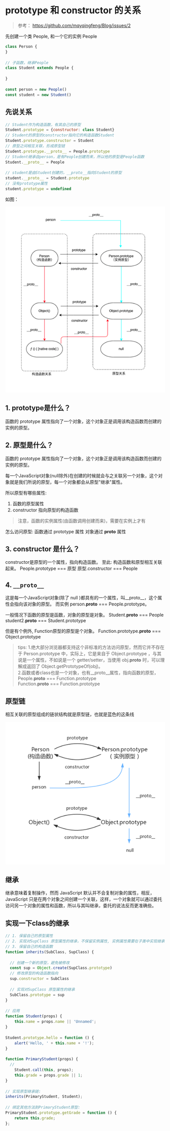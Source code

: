 # prototype 和 constructor 的关系

> 参考： <https://github.com/mqyqingfeng/Blog/issues/2>

先创建一个类 People, 和一个它的实例 People

```javascript
class Person {
}

// 子函数，继承People
class Student extends People {

}

const person = new People()
const student = new Student()
```

## 先说关系

```javascript
// Student作为构造函数，有其自己的原型
Student.prototype = {constructor: class Student}
// Student的原型的constructor指向它的构造函数Student
Student.prototype.constructor = Student
// 原型之间相互关联，形成原型链
Student.prototype.__proto__ = People.prototype
// Student继承自person，是有People创建而来，所以他的原型是People函数
Student.__proto__ = People

// student是由Student创建的，__proto__指向Student的原型
student.__proto__ = Student.prototype
// 没有prototype属性
student.prototype = undefined
```

如图：

![picture 2](images/pic_1643010468837.png)

## 1. prototype是什么？

函数的 prototype 属性指向了一个对象，这个对象正是调用该构造函数而创建的实例的原型。

## 2. 原型是什么？

函数的 prototype 属性指向了一个对象，这个对象正是调用该构造函数而创建的实例的原型。

每一个JavaScript对象(null除外)在创建的时候就会与之关联另一个对象，这个对象就是我们所说的原型，每一个对象都会从原型"继承"属性。

所以原型有哪些属性:

1. 函数的原型属性
2. constructor 指向原型的构造函数

> 注意，函数的实例属性(由函数调用创建而来)，需要在实例上才有

怎么访问原型:
函数通过 prototype 属性
对象通过 __proto__ 属性

## 3. constructor 是什么？

constructor是原型的一个属性，指向构造函数。
至此: 构造函数和原型相互关联起来。
People.prototype === 原型
原型.constructor === People

## 4. `__proto__`

这是每一个JavaScript对象(除了 null )都具有的一个属性，叫__proto__，这个属性会指向该对象的原型。
而实例 person.__proto__ === People.prototype。

一般情况下函数的原型是函数，对象的原型是对象。
Student.__proto__ === People
student2.__proto__ === Student.prototype

但是有个例外, Function原型的原型是个对象。
Function.prototype.__proto__ === Object.prototype

> tips:
> 1.绝大部分浏览器都支持这个非标准的方法访问原型，然而它并不存在于 Person.prototype 中，实际上，它是来自于 Object.prototype ，与其说是一个属性，不如说是一个 getter/setter，当使用 obj.__proto__ 时，可以理解成返回了 Object.getPrototypeOf(obj)。 </br>
> 2.函数或者class也是一个对象，也有__proto__属性，指向函数的原型，People.__proto__ === Function.prototype </br>
> Function.__proto__ === Function.prototype </br>

## 原型链

相互关联的原型组成的链状结构就是原型链，也就是蓝色的这条线

![picture 1](images/pic_1642677624798.png)

## 继承

继承意味着复制操作，然而 JavaScript 默认并不会复制对象的属性，相反，JavaScript 只是在两个对象之间创建一个关联，这样，一个对象就可以通过委托访问另一个对象的属性和函数，所以与其叫继承，委托的说法反而更准确些。

## 实现一下class的继承

```javascript
// 1. 保留自己的原型属性
// 2. 实现对SupClass 原型属性的继承，不保留实例属性, 实例属性需要在子类中实现继承
// 3. 保留自己的构造函数
function inherits(SubClass, SupClass) {

  // 创建一个新的原型，避免被修改
  const sup = Object.create(SupClass.prototype)
  // 修改原型的构造函数指向
  sup.constructor = SubClass

  // 实现对SupClass 原型属性的继承
  SubClass.prototype = sup
}

// 应用
function Student(props) {
    this.name = props.name || 'Unnamed';
}

Student.prototype.hello = function () {
    alert('Hello, ' + this.name + '!');
}

function PrimaryStudent(props) {
  //
    Student.call(this, props);
    this.grade = props.grade || 1;
}

// 实现原型继承链:
inherits(PrimaryStudent, Student);

// 绑定其他方法到PrimaryStudent原型:
PrimaryStudent.prototype.getGrade = function () {
    return this.grade;
};
```
